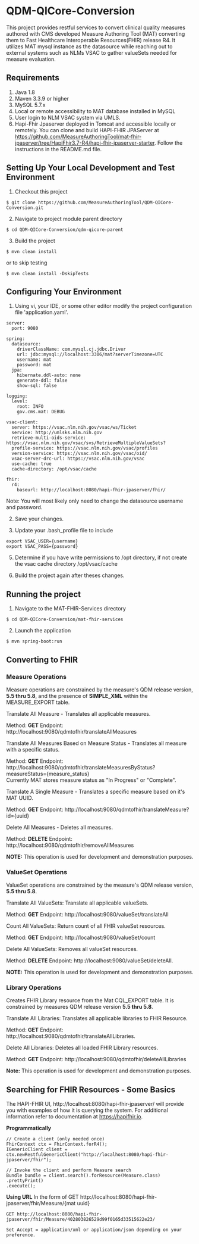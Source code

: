 # QDM-QICore-Conversion
This project provides restful services to convert clinical quality measures authored with CMS developed Measure Authoring Tool (MAT) converting them
to Fast Healthcare Interoperable Resources(FHIR) release R4.  It utilizes MAT mysql instance as the datasource while reaching out to external systems 
such as NLMs VSAC to gather valueSets needed for measure evaluation.

## Requirements
1.  Java 1.8
2.  Maven 3.3.9 or higher
2.  MySQL 5.7.x
3.  Local or remote accessibility to MAT database installed in MySQL
4.  User login to NLM VSAC system via UMLS.
5.  Hapi-Fhir Jpaserver deployed in Tomcat and accessible locally or remotely.  You can clone and build HAPI-FHIR JPAServer at
https://github.com/MeasureAuthoringTool/mat-fhir-jpaserver/tree/HapiFhir3.7-R4/hapi-fhir-jpaserver-starter.  Follow the instructions 
in the README.md file.

## Setting Up Your Local Development and Test Environment
1.  Checkout this project

```
$ git clone https://github.com/MeasureAuthoringTool/QDM-QICore-Conversion.git
```

2.  Navigate to project module parent directory

```
$ cd QDM-QICore-Conversion/qdm-qicore-parent
```

3.  Build the project
```
$ mvn clean install
```
or to skip testing
```
$ mvn clean install -DskipTests
```

## Configuring Your Environment
1. Using vi, your IDE, or some other editor modify the project configuration file 'application.yaml'.

```
server:
  port: 9080

spring:
  datasource:
    driverClassName: com.mysql.cj.jdbc.Driver
    url: jdbc:mysql://localhost:3306/mat?serverTimezone=UTC
    username: mat
    password: mat
  jpa:
    hibernate.ddl-auto: none
    generate-ddl: false
    show-sql: false

logging:
  level:
    root: INFO
    gov.cms.mat: DEBUG

vsac-client:
  server: https://vsac.nlm.nih.gov/vsac/ws/Ticket
  service: http://umlsks.nlm.nih.gov
  retrieve-multi-oids-service: https://vsac.nlm.nih.gov/vsac/svs/RetrieveMultipleValueSets?
  profile-service: https://vsac.nlm.nih.gov/vsac/profiles
  version-service: https://vsac.nlm.nih.gov/vsac/oid/
  vsac-server-drc-url: https://vsac.nlm.nih.gov/vsac
  use-cache: true
  cache-directory: /opt/vsac/cache

fhir:
  r4:
    baseurl: http://localhost:8080/hapi-fhir-jpaserver/fhir/
```

Note:  You will most likely only need to change the datasource username and password.

2. Save your changes.

3. Update your .bash_profile file to include

```
export VSAC_USER={username}
export VSAC_PASS={password}
```

5. Determine if you have write permissions to /opt directory, if not create the vsac cache directory /opt/vsac/cache

6. Build the project again after theses changes.


## Running the project
1.  Navigate to the MAT-FHIR-Services directory

```
$ cd QDM-QICore-Conversion/mat-fhir-services
```

2. Launch the application

```
$ mvn spring-boot:run
```

## Converting to FHIR

### Measure Operations
Measure operations are constrained by the measure's QDM release version, **5.5 thru 5.8**, and the presence of **SIMPLE_XML** within the MEASURE_EXPORT table.

Translate All Measure - Translates all applicable measures.

Method: **GET** Endpoint: http://localhost:9080/qdmtofhir/translateAllMeasures

Translate All Measures Based on Measure Status - Translates all measure with a specific status.

Method: **GET** Endpoint: http://localhost:9080/qdmtofhir/translateMeasuresByStatus?measureStatus={measure_status}  
Currently MAT stores measure status as "In Progress" or "Complete".

Translate A Single Measure - Translates a specific measure based on it's MAT UUID.

Method: **GET** Endpoint: http://localhost:9080/qdmtofhir/translateMeasure?id={uuid}

Delete All Measures - Deletes all measures.

Method: **DELETE** Endpoint: http://localhost:9080/qdmtofhir/removeAllMeasures

**NOTE:** This operation is used for development and demonstration purposes.

### ValueSet Operations
ValueSet operations are constrained by the measure's QDM release version, **5.5 thru 5.8**.

Translate All ValueSets:  Translate all applicable valueSets.

Method: **GET** Endpoint: http://localhost:9080/valueSet/translateAll

Count All ValueSets:  Return count of all FHIR valueSet resources.

Method: **GET** Endpoint: http://localhost:9080/valueSet/count

Delete All ValueSets: Removes all valueSet resources.

Method: **DELETE** Endpoint: http://localhost:9080/valueSet/deleteAll.

**NOTE:** This operation is used for development and demonstration purposes.

### Library Operations
Creates FHIR Library resource from the Mat CQL_EXPORT table.  It is constrained by measures QDM release version **5.5 thru 5.8**.

Translate All Libraries:  Translates all applicable libraries to FHIR Resource.

Method: **GET** Endpoint: http://localhost:9080/qdmtofhir/translateAllLibraries.

Delete All Libraries:  Deletes all loaded FHIR Library resources.

Method: **GET** Endpoint: http://localhost:9080/qdmtofhir/deleteAllLibraries

**Note:** This operation is used for development and demonstration purposes.

## Searching for FHIR Resources - Some Basics
The HAPI-FHIR UI, http://localhost:8080/hapi-fhir-jpaserver/ will provide you with examples of how it is querying the system.  For additional information refer to documentation at https://hapifhir.io.

**Programmatically**
```
// Create a client (only needed once)
FhirContext ctx = FhirContext.forR4();
IGenericClient client = ctx.newRestfulGenericClient("http://localhost:8080/hapi-fhir-jpaserver/fhir");
```

```
// Invoke the client and perform Measure search
Bundle bundle = client.search().forResource(Measure.class)
.prettyPrint()
.execute();
```

**Using URL**
In the form of GET http://localhost:8080/hapi-fhir-jpaserver/fhir/Measure/{mat uuid}

```
GET http://localhost:8080/hapi-fhir-jpaserver/fhir/Measure/402803826529d99f0165d33515622e23/

Set Accept = application/xml or application/json depending on your preference.
```

